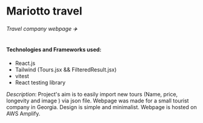 # Mariotto travel

###### Travel company webpage :airplane:


#### Technologies and Frameworks used:

- React.js
- Tailwind (Tours.jsx && FilteredResult.jsx)
- vitest
- React testing library

_Description_: Project's aim is to easily import new tours (Name, price, longevity and image ) via json file. Webpage was made for a small tourist company in Georgia. Design is simple and minimalist. Webpage is hosted on AWS Amplify.
